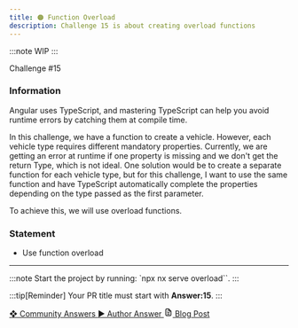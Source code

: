 ```yaml
---
title: 🟠 Function Overload
description: Challenge 15 is about creating overload functions
---
```


:::note
WIP
:::

<div class="chip">Challenge #15</div>

### Information

Angular uses TypeScript, and mastering TypeScript can help you avoid runtime errors by catching them at compile time.

In this challenge, we have a function to create a vehicle. However, each vehicle type requires different mandatory properties.
Currently, we are getting an error at runtime if one property is missing and we don't get the return Type, which is not ideal.
One solution would be to create a separate function for each vehicle type, but for this challenge, I want to use the same function and have TypeScript automatically complete the properties depending on the type passed as the first parameter.

To achieve this, we will use overload functions.

### Statement

- Use function overload

---

:::note
Start the project by running: `npx nx serve overload``.
:::

:::tip[Reminder]
Your PR title must start with <b>Answer:15</b>.
:::

<div class="article-footer">
  <a
    href="https://github.com/tomalaforge/angular-challenges/pulls?q=label%3A15+label%3Aanswer"
    alt="Function Overload community solutions">
    ❖ Community Answers
  </a>
  <a
    href='https://github.com/tomalaforge/angular-challenges/pulls?q=label%3A15+label%3A'
    alt="Function Overload solution author">
    ▶︎ Author Answer
  </a>
  <a
    href='https://medium.com/ngconf/function-overloading-in-typescript-8236706b2c05'
    target="_blank"
    rel="noopener noreferrer"
    alt="Function Overload blog article">
    <svg aria-hidden="true" class="astro-yzt5nm4y astro-lq7oo3uf" width="16" height="16" viewBox="0 0 24 24" fill="currentColor" style="--sl-icon-size: 1.5rem;"><path d="M9 10h1a1 1 0 1 0 0-2H9a1 1 0 0 0 0 2Zm0 2a1 1 0 0 0 0 2h6a1 1 0 0 0 0-2H9Zm11-3.06a1.3 1.3 0 0 0-.06-.27v-.09c-.05-.1-.11-.2-.19-.28l-6-6a1.07 1.07 0 0 0-.28-.19h-.09a.88.88 0 0 0-.33-.11H7a3 3 0 0 0-3 3v14a3 3 0 0 0 3 3h10a3 3 0 0 0 3-3V8.94Zm-6-3.53L16.59 8H15a1 1 0 0 1-1-1V5.41ZM18 19a1 1 0 0 1-1 1H7a1 1 0 0 1-1-1V5a1 1 0 0 1 1-1h5v3a3 3 0 0 0 3 3h3v9Zm-3-3H9a1 1 0 0 0 0 2h6a1 1 0 0 0 0-2Z"></path></svg>
     Blog Post
  </a>
</div>
